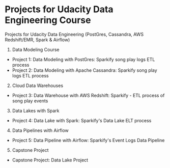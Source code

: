 # Projects for Udacity Data Engineering Course

Projects for Udacity Data Engineering (PostGres,  Cassandra, AWS Redshift/EMR, Spark & Airflow)

1. Data Modeling Course

- Project 1: Data Modeling with PostGres: Sparkify song play logs ETL process 
- Project 2: Data Modeling with Apache Cassandra: Sparkify song play logs ETL process

2. Cloud Data Warehouses

- Project 3: Data Warehouse with AWS Redshift: Sparkify - ETL process of song play events

3. Data Lakes with Spark

- Project 4: Data Lake with Spark: Sparkify's Data Lake ELT process

4. Data Pipelines with Airflow

- Project 5: Data Pipeline with Airflow: Sparkify's Event Logs Data Pipeline

5. Capstone Project

- Capstone Project: Data Lake Project

